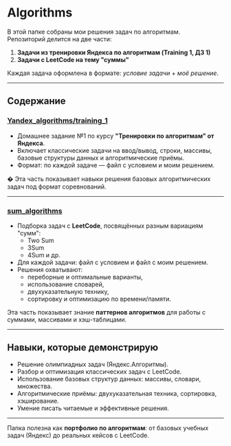 #  Algorithms

В этой папке собраны мои решения задач по алгоритмам.  
Репозиторий делится на две части:  
1. **Задачи из тренировки Яндекса по алгоритмам (Training 1, ДЗ 1)**  
2. **Задачи с LeetCode на тему "суммы"**  

Каждая задача оформлена в формате: *условие задачи* + *моё решение*.  

---

##  Содержание

###  [Yandex_algorithms/training_1](Yandex_algorithms/training_1)
- Домашнее задание №1 по курсу **"Тренировки по алгоритмам" от Яндекса**.  
- Включает классические задачи на ввод/вывод, строки, массивы, базовые структуры данных и алгоритмические приёмы.  
- Формат: по каждой задаче — файл с условием и моим решением.  

� Эта часть показывает навыки решения базовых алгоритмических задач под формат соревнований.

---

###  [sum_algorithms](sum_algorithms)
- Подборка задач с **LeetCode**, посвящённых разным вариациям "сумм":  
  - Two Sum  
  - 3Sum  
  - 4Sum и др.  
- Для каждой задачи: файл с условием и файл с моим решением.  
- Решения охватывают:
  - переборные и оптимальные варианты,
  - использование словарей,
  - двухуказательную технику,
  - сортировку и оптимизацию по времени/памяти.

 Эта часть показывает знание **паттернов алгоритмов** для работы с суммами, массивами и хэш-таблицами.  

---

## Навыки, которые демонстрирую
- Решение олимпиадных задач (Яндекс.Алгоритмы).  
- Разбор и оптимизация классических задач с LeetCode.  
- Использование базовых структур данных: массивы, словари, множества.  
- Алгоритмические приёмы: двухуказательная техника, сортировка, хэширование.  
- Умение писать читаемые и эффективные решения.

---

 Папка полезна как **портфолио по алгоритмам**: от базовых учебных задач (Яндекс) до реальных кейсов с LeetCode.
